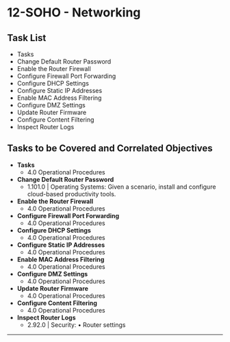 # 12-SOHO - Networking

## Task List
- Tasks
- Change Default Router Password
- Enable the Router Firewall
- Configure Firewall Port Forwarding
- Configure DHCP Settings
- Configure Static IP Addresses
- Enable MAC Address Filtering
- Configure DMZ Settings
- Update Router Firmware
- Configure Content Filtering
- Inspect Router Logs

## Tasks to be Covered and Correlated Objectives

- **Tasks**  
  - 4.0 Operational Procedures
- **Change Default Router Password**  
  - 1.101.0  |  Operating Systems: Given a scenario, install and configure cloud-based productivity tools.
- **Enable the Router Firewall**  
  - 4.0 Operational Procedures
- **Configure Firewall Port Forwarding**  
  - 4.0 Operational Procedures
- **Configure DHCP Settings**  
  - 4.0 Operational Procedures
- **Configure Static IP Addresses**  
  - 4.0 Operational Procedures
- **Enable MAC Address Filtering**  
  - 4.0 Operational Procedures
- **Configure DMZ Settings**  
  - 4.0 Operational Procedures
- **Update Router Firmware**  
  - 4.0 Operational Procedures
- **Configure Content Filtering**  
  - 4.0 Operational Procedures
- **Inspect Router Logs**  
  - 2.92.0  |  Security: • Router settings

---


